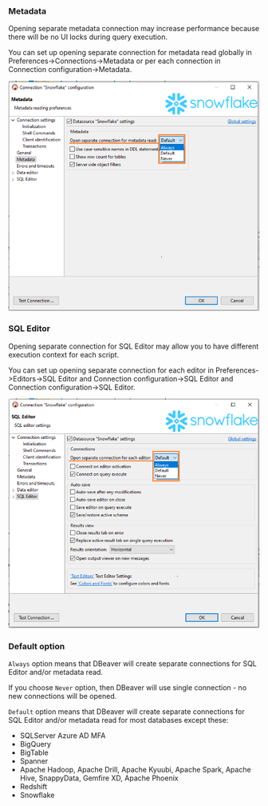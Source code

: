 ### Metadata

Opening separate metadata connection may increase performance because there will be no UI locks during query execution.

You can set up opening separate connection for metadata read globally in Preferences->Connections->Metadata or per each connection in Connection configuration->Metadata.

![](images/separate-connection-meta.png)

### SQL Editor

Opening separate connection for SQL Editor may allow you to have different execution context for each script.

You can set up opening separate connection for each editor in Preferences->Editors->SQL Editor and Connection configuration->SQL Editor and Connection configuration->SQL Editor.

![](images/separate-connection-editor.png)

### Default option
`Always` option means that DBeaver will create separate connections for SQL Editor and/or metadata read.

If you choose `Never` option, then DBeaver will use single connection - no new connections will be opened.

`Default` option means that DBeaver will create separate connections for SQL Editor and/or metadata read for most databases except these:
- SQLServer Azure AD MFA
- BigQuery
- BigTable
- Spanner
- Apache Hadoop, Apache Drill, Apache Kyuubi, Apache Spark, Apache Hive, SnappyData, Gemfire XD, Apache Phoenix
- Redshift
- Snowflake
